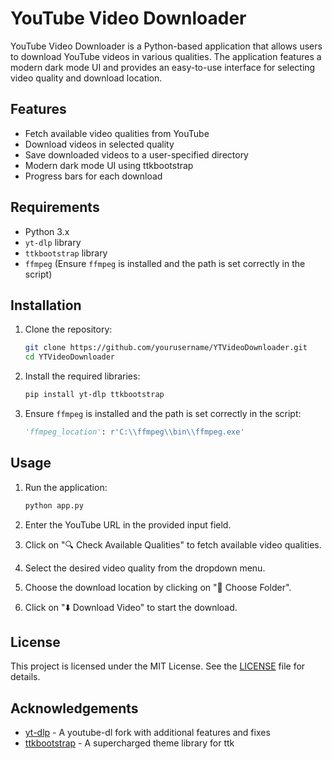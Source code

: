 # YouTube Video Downloader

YouTube Video Downloader is a Python-based application that allows users to download YouTube videos in various qualities. The application features a modern dark mode UI and provides an easy-to-use interface for selecting video quality and download location.

## Features

- Fetch available video qualities from YouTube
- Download videos in selected quality
- Save downloaded videos to a user-specified directory
- Modern dark mode UI using ttkbootstrap
- Progress bars for each download

## Requirements

- Python 3.x
- `yt-dlp` library
- `ttkbootstrap` library
- `ffmpeg` (Ensure `ffmpeg` is installed and the path is set correctly in the script)

## Installation

1. Clone the repository:
    ```bash
    git clone https://github.com/yourusername/YTVideoDownloader.git
    cd YTVideoDownloader
    ```

2. Install the required libraries:
    ```bash
    pip install yt-dlp ttkbootstrap
    ```

3. Ensure `ffmpeg` is installed and the path is set correctly in the script:
    ```python
    'ffmpeg_location': r'C:\\ffmpeg\\bin\\ffmpeg.exe'
    ```

## Usage

1. Run the application:
    ```bash
    python app.py
    ```

2. Enter the YouTube URL in the provided input field.

3. Click on "🔍 Check Available Qualities" to fetch available video qualities.

4. Select the desired video quality from the dropdown menu.

5. Choose the download location by clicking on "📁 Choose Folder".

6. Click on "⬇️ Download Video" to start the download.

## License

This project is licensed under the MIT License. See the [LICENSE](LICENSE) file for details.

## Acknowledgements

- [yt-dlp](https://github.com/yt-dlp/yt-dlp) - A youtube-dl fork with additional features and fixes
- [ttkbootstrap](https://github.com/israel-dryer/ttkbootstrap) - A supercharged theme library for ttk
